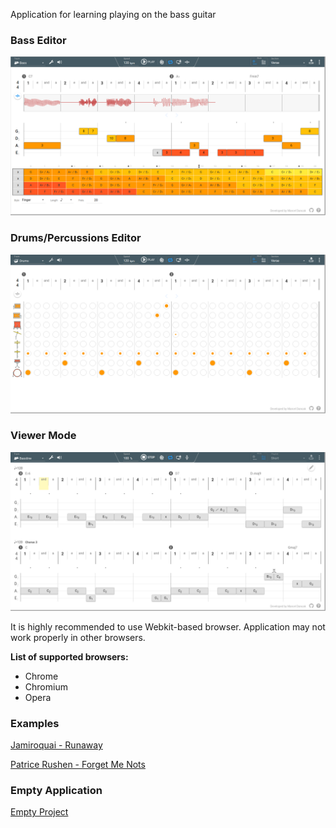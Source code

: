 Application for learning playing on the bass guitar


### Bass Editor
![Section Mode - Bass Editation](docs/bass.png)

### Drums/Percussions Editor
![Section Mode - Drums Editation](docs/drums.png)

### Viewer Mode
![Playlist Mode](docs/playlist.png)


It is highly recommended to use Webkit-based browser. Application may not work properly in other browsers.

**List of supported browsers:**

* Chrome
* Chromium
* Opera


### Examples

[Jamiroquai - Runaway](http://rawgit.com/marcel-dancak/drums-and-bass/master/dist/latest/index.html#Jamiroquai-Runaway)

[Patrice Rushen - Forget Me Nots](http://rawgit.com/marcel-dancak/drums-and-bass/master/dist/latest/index.html#PatriceRushen-ForgetMeNots)


### Empty Application

[Empty Project](http://rawgit.com/marcel-dancak/drums-and-bass/master/dist/latest/index.html)
